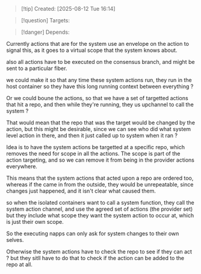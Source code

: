 
>[!tip] Created: [2025-08-12 Tue 16:14]

>[!question] Targets: 

>[!danger] Depends: 

Currently actions that are for the system use an envelope on the action to signal this, as it goes to a virtual scope that the system knows about.

also all actions have to be executed on the consensus branch, and might be sent to a particular fiber.

we could make it so that any time these system actions run, they run in the host container so they have this long running context between everything ?

Or we could boune the actions, so that we have a set of targetted actions that hit a repo, and then while they're running, they us upchannel to call the system ?

That would mean that the repo that was the target would be changed by the action, but this might be desirable, since we can see who did what system level action in there, and then it just called up to system when it ran ?

Idea is to have the system actions be targetted at a specific repo, which removes the need for scope in all the actions.  The scope is part of the action targeting, and so we can remove it from being in the provider actions everywhere.

This means that the system actions that acted upon a repo are ordered too, whereas if the came in from the outside, they would be unrepeatable, since changes just happened, and it isn't clear what caused them.

so when the isolated containers want to call a system function, they call the system action channel, and use the agreed set of actions (the provider set) but they include what scope they want the system action to occur at, which is just their own scope.

So the executing napps can only ask for system changes to their own selves.

Otherwise the system actions have to check the repo to see if they can act ? but they sitll have to do that to check if the action can be added to the repo at all.


